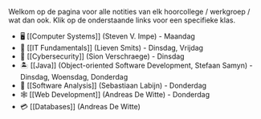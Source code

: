 Welkom op de pagina voor alle notities van elk hoorcollege / werkgroep / wat dan ook. Klik op de onderstaande links voor een specifieke klas.

- 🖥️  [[Computer Systems]] (Steven V. Impe) - Maandag
- 🧱 [[IT Fundamentals]] (Lieven Smits) - Dinsdag, Vrijdag
- 🔐 [[Cybersecurity]] (Sion Verschraege) - Dinsdag
- 🏝️ [[Java]] (Object-oriented Software Development, Stefaan Samyn) - Dinsdag, Woensdag, Donderdag
- 🔎 [[Software Analysis]] (Sebastiaan Labijn) - Donderdag
- 🕸️ [[Web Development]] (Andreas De Witte) - Donderdag
- 💳 [[Databases]] (Andreas De Witte)

